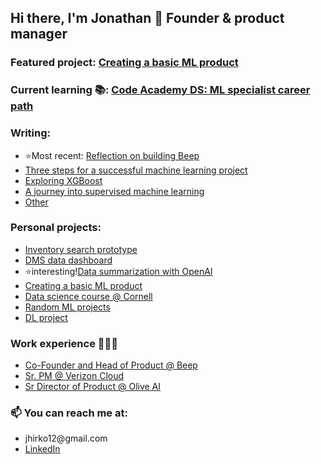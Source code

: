 ## Hi there, I'm Jonathan 🤙 Founder & product manager

### Featured project: <a href="https://github.com/shibby576/WineSite#readme" target="_blank">Creating a basic ML product</a>

### Current learning 📚: <a href='https://github.com/shibby576/code_academy_DS'>Code Academy DS: ML specialist career path</a>

### Writing:
<ul>
  <li>⭐️Most recent: <a href="https://www.linkedin.com/pulse/reflection-my-time-building-beep-jonathan-hirko" target="_blank">Reflection on building Beep</a></li>
  <li><a href="https://medium.com/towards-data-science/three-steps-for-a-successful-machine-learning-project-baac098ba775" target="_blank">Three steps for a successful machine learning project</a></li>
  <li><a href="https://towardsdatascience.com/exploring-xgboost-4baf9ace0cf6" target="_blank">Exploring XGBoost</a></li>
  <li><a href="https://towardsdatascience.com/a-journey-into-supervised-machine-learning-f26f238b0477" target="_blank">A journey into supervised machine learning</a></li>
  <li><a href="https://medium.com/@jhirko12" target="_blank">Other</a></li>
</ul>

### Personal projects: 
<ul>
  <li><a href="https://lotalyticssearch.streamlit.app/" target="_blank">Inventory search prototype</a></li>
  <li><a href="https://lotalyticsdms.streamlit.app/" target="_blank">DMS data dashboard</a></li>
  <li>⭐️interesting!<a href="https://github.com/shibby576/gpt_playground" target="_blank">Data summarization with OpenAI</a></li>
  <li><a href="https://github.com/shibby576/WineSite#readme" target="_blank">Creating a basic ML product</a></li>
  <li><a href="https://github.com/shibby576/wild_data_science" target="_blank">Data science course @ Cornell</a></li>
  <li><a href="https://github.com/shibby576/data_sandbox/tree/master/ML_Explore" target="_blank">Random ML projects</a></li>
  <li><a href="https://github.com/shibby576/data_sandbox/blob/master/DL_Explore/fake_hotel_reviews.ipynb" target="_blank">DL project</a></li>
</ul>

### Work experience 👨🏻‍💻  
<ul>
  <li><a href="https://beepauto.com/" target="_blank">Co-Founder and Head of Product @ Beep</a></li>
  <li><a href="https://www.verizon.com/about/news/verizon-cloud-unlimited" target="_blank">Sr. PM @ Verizon Cloud</a></li>
  <li><a href="https://oliveai.com/" target="_blank">Sr Director of Product @ Olive AI</a></li>
</ul>

### 📫 You can reach me at: 
<ul>
  <li>jhirko12@gmail.com</li>
  <li><a href="https://www.linkedin.com/in/jonathanehirko/" target="_blank">LinkedIn</a></li>
</ul>


<!--
**shibby576/shibby576** is a ✨ _special_ ✨ repository because its `README.md` (this file) appears on your GitHub profile.

Here are some ideas to get you started:

- 🔭 I’m currently working on ...
- 🌱 I’m currently learning ...
- 👯 I’m looking to collaborate on ...
- 🤔 I’m looking for help with ...
- 💬 Ask me about ...
- 📫 How to reach me: ...
- 😄 Pronouns: ...
- ⚡ Fun fact: ...
-->
